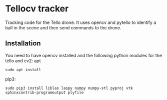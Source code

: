 # Tellocv tracker
Tracking code for the Tello drone. It uses opencv and pytello to identify a ball in the scene and then send commands to the drone.

## Installation
You need to have opencv installed and the following python modules for the tello and cv2:
apt

```
sudo apt install
```

pip3:

```
sudo pip3 install liblas laspy numpy numpy-stl pyproj vtk sphinxcontrib-programoutput plyfile
```